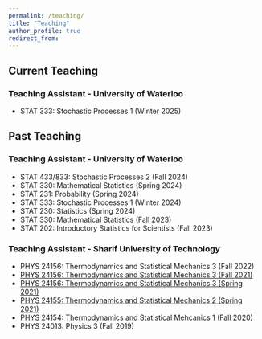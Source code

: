 ```yaml
---
permalink: /teaching/
title: "Teaching"
author_profile: true
redirect_from: 
---
```

## Current Teaching
### Teaching Assistant - University of Waterloo 
  * STAT 333: Stochastic Processes 1 (Winter 2025)

## Past Teaching
### Teaching Assistant - University of Waterloo
  * STAT 433/833: Stochastic Processes 2 (Fall 2024)
  * STAT 330: Mathematical Statistics (Spring 2024)
  * STAT 231: Probability (Spring 2024)
  * STAT 333: Stochastic Processes 1 (Winter 2024)
  * STAT 230: Statistics (Spring 2024)
  * STAT 330: Mathematical Statistics (Fall 2023)
  * STAT 202: Introductory Statistics for Scientists (Fall 2023)

### Teaching Assistant - Sharif University of Technology 
  * PHYS 24156: Thermodynamics and Statistical Mechanics 3 (Fall 2022)
  * [PHYS 24156: Thermodynamics and Statistical Mechanics 3 (Fall 2021)](https://physics.sharif.edu/~vahid/teachingThermoSM.html)
  * [PHYS 24156: Thermodynamics and Statistical Mechanics 3 (Spring 2021)](/teaching/statmech3/)
  * [PHYS 24155: Thermodynamics and Statistical Mechanics 2 (Spring 2021)](https://physics.sharif.edu/~vahid/teachingThermoSM.html)
  * [PHYS 24154: Thermodynamics and Statistical Mehcanics 1 (Fall 2020)](https://physics.sharif.edu/~vahid/teachingThermoSM.html)
  * PHYS 24013: Physics 3 (Fall 2019)

